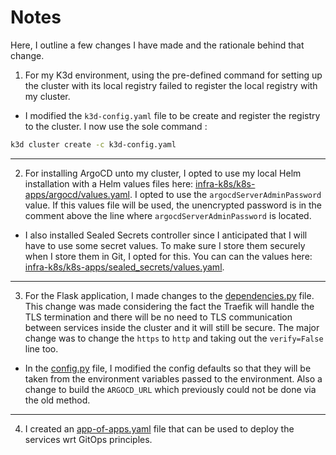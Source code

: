 # Notes 

Here, I outline a few changes I have made and the rationale behind that change.

1. For my K3d environment, using the pre-defined command for setting up the cluster with its local registry failed to register the local registry with my cluster. 

- I modified the `k3d-config.yaml` file to be create and register the registry to the cluster. I now use the sole command :
```bash
k3d cluster create -c k3d-config.yaml
```
---

2. For installing ArgoCD unto my cluster, I opted to use my local Helm installation with a Helm values files here: [infra-k8s/k8s-apps/argocd/values.yaml](infra-k8s/k8s-apps/argocd/values.yaml). I opted to use the `argocdServerAdminPassword` value. If this values file will be used, the unencrypted password is in the comment above the line where `argocdServerAdminPassword` is located.

- I also installed Sealed Secrets controller since I anticipated that I will have to use some secret values. To make sure I store them securely when I store them in Git, I opted for this. You can can the values here: [infra-k8s/k8s-apps/sealed_secrets/values.yaml](infra-k8s/k8s-apps/sealed_secrets/values.yaml).

---

3. For the Flask application, I made changes to the [dependencies.py](my-service/my_service/dependencies.py) file. This change was made considering the fact the Traefik will handle the TLS termination and there will be no need to TLS communication between services inside the cluster and it will still be secure. The major change was to change the `https` to `http` and taking out the `verify=False` line too.

- In the [config.py](my-service/my_service/config/config.py) file, I modified the config defaults so that they will be taken from the environment variables passed to the environment. Also a change to build the `ARGOCD_URL` which previously could not be done via the old method.

---

4. I created an [app-of-apps.yaml](infra-k8s/app-of-apps.yaml) file that can be used to deploy the services wrt GitOps principles.
